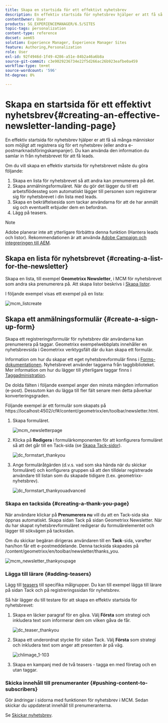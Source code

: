 ```yaml
---
title: Skapa en startsida för ett effektivt nyhetsbrev
description: En effektiv startsida för nyhetsbrev hjälper er att få så många människor som möjligt att registrera sig för ert nyhetsbrev (eller andra e-postmarknadsföringskampanjer). Du kan använda den information du samlar in från nyhetsbrevet för att få leads.
contentOwner: User
products: SG_EXPERIENCEMANAGER/6.5/SITES
topic-tags: personalization
content-type: reference
docset: aem65
solution: Experience Manager, Experience Manager Sites
feature: Authoring,Personalization
role: User
exl-id: 92f4946d-1f49-4286-a51e-84b2a46a6b8a
source-git-commit: c3e9029236734e22f5d266ac26b923eafbe0a459
workflow-type: tm+mt
source-wordcount: '596'
ht-degree: 0%

---
```


# Skapa en startsida för ett effektivt nyhetsbrev{#creating-an-effective-newsletter-landing-page}

En effektiv startsida för nyhetsbrev hjälper er att få så många människor som möjligt att registrera sig för ert nyhetsbrev (eller andra e-postmarknadsföringskampanjer). Du kan använda den information du samlar in från nyhetsbrevet för att få leads.

Om du vill skapa en effektiv startsida för nyhetsbrevet måste du göra följande:

1. Skapa en lista för nyhetsbrevet så att andra kan prenumerera på det.
1. Skapa anmälningsformuläret. När du gör det lägger du till ett arbetsflödessteg som automatiskt lägger till personen som registrerar sig för nyhetsbrevet i din lista med leads.
1. Skapa en bekräftelsesida som tackar användarna för att de har anmält sig och eventuellt erbjuder dem en befordran.
1. Lägg på teasers.

>[!NOTE]
>
>Adobe planerar inte att ytterligare förbättra denna funktion (Hantera leads och listor).
>Rekommendationen är att använda [Adobe Campaign och integreringen till AEM](/help/sites-administering/campaign.md).

## Skapa en lista för nyhetsbrevet {#creating-a-list-for-the-newsletter}

Skapa en lista, till exempel **Geometrixx Newsletter**, i MCM för nyhetsbrevet som andra ska prenumerera på. Att skapa listor beskrivs i [Skapa listor](/help/sites-classic-ui-authoring/classic-personalization-campaigns.md#creatingnewlists).

I följande exempel visas ett exempel på en lista:

![mcm_listcreate](assets/mcm_listcreate.png)

## Skapa ett anmälningsformulär {#create-a-sign-up-form}

Skapa ett registreringsformulär för nyhetsbrev där användarna kan prenumerera på taggar. Geometrixx exempelwebbplats innehåller en nyhetsbrevsida i Geometrixx verktygsfält där du kan skapa ett formulär.

Information om hur du skapar ett eget nyhetsbrevformulär finns i [Forms-dokumentationen](/help/sites-authoring/default-components.md#form). Nyhetsbrevet använder taggarna från taggbiblioteket. Mer information om hur du lägger till ytterligare taggar finns i [Taggadministration](/help/sites-authoring/tags.md#tagadministration).

De dolda fälten i följande exempel anger den minsta mängden information (e-post). Dessutom kan du lägga till fler fält senare men detta påverkar konverteringsgraden.

Följande exempel är ett formulär som skapats på https://localhost:4502/cf#/content/geometrixx/en/toolbar/newsletter.html.

1. Skapa formuläret.

   ![mcm_newsletterpage](assets/mcm_newsletterpage.png)

1. Klicka på **Redigera** i formulärkomponenten för att konfigurera formuläret så att det går till en Tack-sida (se [Skapa Tack-sidor](#creating-a-thank-you-page)).

   ![dc_formstart_thankyou](assets/dc_formstart_thankyou.png)

1. Ange formuläråtgärden (d.v.s. vad som ska hända när du skickar formuläret) och konfigurera gruppen så att den tilldelar registrerade användare till listan som du skapade tidigare (t.ex. geometrixx-nyhetsbrev).

   ![dc_formstart_thankyouadvanced](assets/dc_formstart_thankyouadvanced.png)

### Skapa en tacksida {#creating-a-thank-you-page}

När användare klickar på **Prenumerera nu** vill du att en Tack-sida ska öppnas automatiskt. Skapa sidan Tack på sidan Geometrixx Newsletter. När du har skapat nyhetsbrevformuläret redigerar du formulärelementet och lägger till sökvägen på tacksidan.

Om du skickar begäran dirigeras användaren till en **Tack**-sida, varefter han/hon får ett e-postmeddelande. Denna tacksida skapades på /content/geometrixx/en/toolbar/newsletter/thanks_you.

![mcm_newsletter_thankyoupage](assets/mcm_newsletter_thankyoupage.png)

### Lägga till lärare {#adding-teasers}

Lägg till [teasers](/help/sites-classic-ui-authoring/classic-personalization-campaigns.md#teasers) till specifika målgrupper. Du kan till exempel lägga till lärare på sidan Tack och på registreringssidan för nyhetsbrev.

Så här lägger du till testare för att skapa en effektiv startsida för nyhetsbrevet:

1. Skapa en läcker paragraf för en gåva. Välj **Första** som strategi och inkludera text som informerar dem om vilken gåva de får.

   ![dc_teaser_thankyou](assets/dc_teaser_thankyou.png)

1. Skapa ett underordnat stycke för sidan Tack. Välj **Första** som strategi och inkludera text som anger att presenten är på väg.

   ![chlimage_1-103](assets/chlimage_1-103.png)

1. Skapa en kampanj med de två teasers - tagga en med företag och en utan taggar.

### Skicka innehåll till prenumeranter {#pushing-content-to-subscribers}

Gör ändringar i sidorna med funktionen för nyhetsbrev i MCM. Sedan skickar du uppdaterat innehåll till prenumeranterna.

Se [Skickar nyhetsbrev](/help/sites-classic-ui-authoring/classic-personalization-campaigns.md#newsletters).
